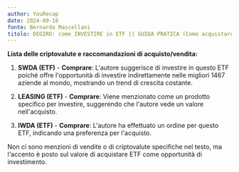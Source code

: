 ```yaml
---
author: YouRecap
date: 2024-09-16
fonte: Bernardo Mascellani
titolo: DEGIRO: come INVESTIRE in ETF || GUIDA PRATICA (Come acquistare, quanto costa)
---
```


**Lista delle criptovalute e raccomandazioni di acquisto/vendita:**

1. **SWDA (ETF)** - **Comprare**: L'autore suggerisce di investire in questo ETF poiché offre l'opportunità di investire indirettamente nelle migliori 1467 aziende al mondo, mostrando un trend di crescita costante.

2. **LEASING (ETF)** - **Comprare**: Viene menzionato come un prodotto specifico per investire, suggerendo che l'autore vede un valore nell'acquisto.

3. **IWDA (ETF)** - **Comprare**: L'autore ha effettuato un ordine per questo ETF, indicando una preferenza per l'acquisto.

Non ci sono menzioni di vendite o di criptovalute specifiche nel testo, ma l'accento è posto sul valore di acquistare ETF come opportunità di investimento.

